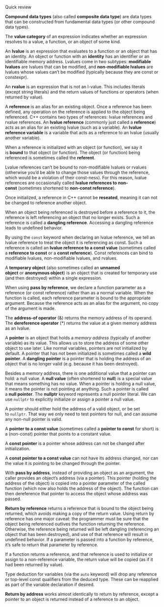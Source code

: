 

Quick review

**Compound data types** (also called **composite data type**) are data types that can be constructed from fundamental data types (or other compound data types).

The **value category** of an expression indicates whether an expression resolves to a value, a function, or an object of some kind.

An **lvalue** is an expression that evaluates to a function or an object that has an identity. An object or function with an **identity** has an identifier or an identifiable memory address. Lvalues come in two subtypes: **modifiable lvalues** are lvalues that can be modified, and **non-modifiable lvalues** are lvalues whose values can’t be modified (typically because they are const or constexpr).

An **rvalue** is an expression that is not an l-value. This includes literals (except string literals) and the return values of functions or operators (when returned by value).

A **reference** is an alias for an existing object. Once a reference has been defined, any operation on the reference is applied to the object being referenced. C++ contains two types of references: lvalue references and rvalue references. An **lvalue reference** (commonly just called a **reference**) acts as an alias for an existing lvalue (such as a variable). An **lvalue reference variable** is a variable that acts as a reference to an lvalue (usually another variable).

When a reference is initialized with an object (or function), we say it is **bound** to that object (or function). The object (or function) being referenced is sometimes called the **referent**.

Lvalue references can’t be bound to non-modifiable lvalues or rvalues (otherwise you’d be able to change those values through the reference, which would be a violation of their const-ness). For this reason, lvalue references are occasionally called **lvalue references to non-const** (sometimes shortened to **non-const reference**).

Once initialized, a reference in C++ cannot be **reseated**, meaning it can not be changed to reference another object.

When an object being referenced is destroyed before a reference to it, the reference is left referencing an object that no longer exists. Such a reference is called a **dangling reference**. Accessing a dangling reference leads to undefined behavior.

By using the `const` keyword when declaring an lvalue reference, we tell an lvalue reference to treat the object it is referencing as const. Such a reference is called an **lvalue reference to a const value** (sometimes called a **reference to const** or a **const reference**). Const references can bind to modifiable lvalues, non-modifiable lvalues, and rvalues.

A **temporary object** (also sometimes called an **unnamed object** or **anonymous object**) is an object that is created for temporary use (and then destroyed) within a single expression.

When using **pass by reference**, we declare a function parameter as a reference (or const reference) rather than as a normal variable. When the function is called, each reference parameter is bound to the appropriate argument. Because the reference acts as an alias for the argument, no copy of the argument is made.

The **address-of operator** (&) returns the memory address of its operand. The **dereference operator** (*) returns the value at a given memory address as an lvalue.

A **pointer** is an object that holds a _memory address_ (typically of another variable) as its value. This allows us to store the address of some other object to use later. Like normal variables, pointers are not initialized by default. A pointer that has not been initialized is sometimes called a **wild pointer**. A **dangling pointer** is a pointer that is holding the address of an object that is no longer valid (e.g. because it has been destroyed).

Besides a memory address, there is one additional value that a pointer can hold: a null value. A **null value** (often shortened to **null**) is a special value that means something has no value. When a pointer is holding a null value, it means the pointer is not pointing at anything. Such a pointer is called a **null pointer**. The **nullptr** keyword represents a null pointer literal. We can use `nullptr` to explicitly initialize or assign a pointer a null value.

A pointer should either hold the address of a valid object, or be set to `nullptr`. That way we only need to test pointers for null, and can assume any non-null pointer is valid.

A **pointer to a const value** (sometimes called a **pointer to const** for short) is a (non-const) pointer that points to a constant value.

A **const pointer** is a pointer whose address can not be changed after initialization.

A **const pointer to a const value** can not have its address changed, nor can the value it is pointing to be changed through the pointer.

With **pass by address**, instead of providing an object as an argument, the caller provides an object’s address (via a pointer). This pointer (holding the address of the object) is copied into a pointer parameter of the called function (which now also holds the address of the object). The function can then dereference that pointer to access the object whose address was passed.

**Return by reference** returns a reference that is bound to the object being returned, which avoids making a copy of the return value. Using return by reference has one major caveat: the programmer must be sure that the object being referenced outlives the function returning the reference. Otherwise, the reference being returned will be left dangling (referencing an object that has been destroyed), and use of that reference will result in undefined behavior. If a parameter is passed into a function by reference, it’s safe to return that parameter by reference.

If a function returns a reference, and that reference is used to initialize or assign to a non-reference variable, the return value will be copied (as if it had been returned by value).

Type deduction for variables (via the `auto` keyword) will drop any reference or top-level const qualifiers from the deduced type. These can be reapplied as part of the variable declaration if desired.

**Return by address** works almost identically to return by reference, except a pointer to an object is returned instead of a reference to an object.




